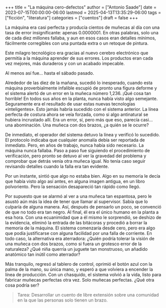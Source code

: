 +++
title = "La máquina cero-defectos"
author = ["Antonio Saade"]
date = 2023-07-15T00:00:00-06:00
lastmod = 2025-04-13T13:35:29-06:00
tags = ["ficción", "literatura"]
categories = ["cuentos"]
draft = false
+++

La máquina era casi perfecta y producía cientos de muñecas al día con una tasa de error insignificante: apenas 0.0000001. En otras palabras, solo una de cada diez millones fallaba, y aun en esos casos eran detalles mínimos, fácilmente corregibles con una puntada extra o un retoque de pintura.

Este milagro tecnológico era gracias al nuevo cerebro electrónico que permitía a la máquina aprender de sus errores. Los productos eran cada vez mejores, más duraderos y con un acabado impecable.

Al menos así fue… hasta el sábado pasado.

Alrededor de las diez de la mañana, sucedió lo inesperado, cuando esta máquina proverbialmente infalible escupió de pronto una figura deforme y el sistema alertó de un error en la muñeca número 1,236. ¡Qué cosa tan horrible! En todos sus años en la planta, nunca había visto algo semejante. Seguramente era el resultado de usar estas nuevas tecnologías «inteligentes». Esto jamás habría sucedido con el sistema anterior. La línea perfecta de costura ahora se veía forzada, como si algo antinatural se hubiera incrustado allí. Era un error, sí, pero más que eso, parecía casi... una abominación. Una muñeca con dos brazos, ¿a quién se le ocurre?

De inmediato, el operador del sistema detuvo la línea y verificó lo sucedido. El protocolo indicaba que cualquier anomalía debía ser reportada de inmediato. Pero, en años de trabajo, nunca había sido necesario. La máquina nunca fallaba. Paso a paso fue siguiendo el procedimiento de verificación, pero pronto se detuvo al ver la gravedad del problema y comprobar que detrás venía otra muñeca igual. No tenía caso seguir revisando detalles cuando la falla era tan evidente.

Por un instante, sintió que algo no estaba bien. Algo en su memoria le decía que había visto algo así antes, en alguna imagen antigua, en un libro polvoriento. Pero la sensación desapareció tan rápido como llegó.

Por supuesto que se alarmó al ver a una muñeca tan espantosa, pero le asustó aún más la idea de tener que llamar al supervisor. Sabía que lo culparía de alguna manera. Así, después de pensarlo un poco, se convenció de que no todo era tan negro. Al final, él era el único humano en la planta a esa hora. Con una ecuanimidad que a él mismo le sorprendió, se deshizo de la evidencia, eliminó la entrada de las bitácoras y procedió a borrar la memoria de la máquina. El sistema comenzaría desde cero, pero era algo que podía justificarse con alguna facilidad por una falla de corriente. En todo caso, la alternativa era aterradora: ¿Quién podría tolerar la visión de una muñeca con dos brazos, como si fuera un grotesco error de la naturaleza? ¿Qué niña querría un juguete tan monstruoso, un añadido anatómico tan inútil como aterrador?

Más tranquilo, regresó al tablero de control, oprimió el botón azul con la palma de la mano, su única mano, y esperó a que volviera a encender la línea de producción. Con un chasquido, el sistema volvió a la vida, listo para fabricar muñecas perfectas otra vez. Solo muñecas perfectas. ¿Qué otra cosa podría ser?

> Tarea: Desarrollar un cuento de libre extensión sobre una comunidad en la que las personas solo tienen un brazo.
